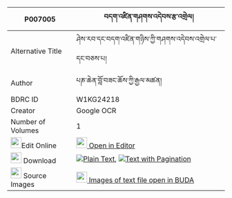|P007005|བདག་འཛིན་གཤགས་འདེབས་རྩ་འགྲེལ། 
| --- | --- 
|Alternative Title |ཤེས་རབ་དང་བདག་འཛིན་གཉིས་ཀྱི་གཤགས་འདེབས་འགྲེལ་པ་དང་བཅས་པ།
|Author| པཎ་ཆེན་བློ་བཟང་ཆོས་ཀྱི་རྒྱལ་མཚན།
|BDRC ID | W1KG24218
|Creator | Google OCR
|Number of Volumes| 1
|<img width="25" src="https://img.icons8.com/color/25/000000/edit-property.png">Edit Online| [<img width="25" src="https://avatars.githubusercontent.com/u/45091458?s=200&v=4"> Open in Editor](http://editor.openpecha.org/P007005)
|<img width="25" src="https://img.icons8.com/fluent/48/000000/download-2.png"/>  Download | [![](https://img.icons8.com/color/20/000000/txt.png)Plain Text](https://github.com/Openpecha/P007005/releases/download/v1/dak_dzin_shak_deb_tsadrel_plain_P007005.zip), [![](https://img.icons8.com/color/20/000000/txt.png)Text with Pagination](https://github.com/Openpecha/P007005/releases/download/v1/dak_dzin_shak_deb_tsadrel_pages_P007005.zip)
|<img width="25" src="https://img.icons8.com/plasticine/100/000000/pictures-folder.png"/>  Source Images | [<img width="25" src="https://library.bdrc.io/icons/BUDA-small.svg"> Images of text file open in BUDA](https://library.bdrc.io/show/bdr:W1KG24218)
